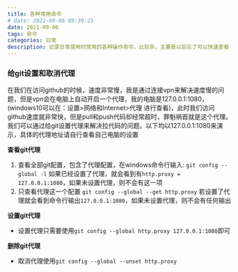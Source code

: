 ```yaml
---
title: 各种常用命令
# date: 2021-09-06 09:39:25
date: 2021-09-06
tags: 命令
categories: 日常
description: 记录日常使用时常用的各种操作命令，比较杂，主要是以后忘了可以快速查看
---
```

### 给git设置和取消代理
在我们在访问github的时候，速度非常慢，我是通过连接vpn来解决速度慢的问题，但是vpn会在电脑上自动开启一个代理，我的电脑是127.0.0.1:1080，(windows10可以在：设置>网络和Internet>代理 进行查看)，此时我们访问github速度就非常快，但是pull和push代码却经常超时，罪魁祸首就是这个代理。我们可以通过给git设置代理来解决拉代码的问题。以下均以127.0.0.1:1080来演示，具体的代理地址请自行查看自己电脑的设置

**查看git代理**
1. 查看全部git配置，包含了代理配置，在windows命令行输入:
`git config --global -l`
如果已经设置了代理，就会看到有`http.proxy = 127.0.0.1:1080`，如果未设置代理，则不会有这一项
1. 只查看代理这一个配置
`git config --global --get http.proxy`
若设置了代理就会看到命令行输出`127.0.0.1:1080`，如果未设置代理，则不会有任何输出

**设置git代理**
* 设置代理只需要使用`git config --global http.proxy 127.0.0.1:1080`即可

**删除git代理**
* 取消代理使用`git config --global --unset http.proxy`